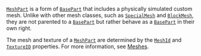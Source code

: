 [`MeshPart`](https://create.roblox.com/docs/reference/engine/classes/MeshPart) is a form of [`BasePart`](https://create.roblox.com/docs/reference/engine/classes/BasePart) that includes a physically
simulated custom mesh. Unlike with other mesh classes, such as
[`SpecialMesh`](https://create.roblox.com/docs/reference/engine/classes/SpecialMesh) and [`BlockMesh`](https://create.roblox.com/docs/reference/engine/classes/BlockMesh), they are not parented to a
[`BasePart`](https://create.roblox.com/docs/reference/engine/classes/BasePart) but rather behave as a [`BasePart`](https://create.roblox.com/docs/reference/engine/classes/BasePart) in their own right.

The mesh and texture of a [`MeshPart`](https://create.roblox.com/docs/reference/engine/classes/MeshPart) are determined by the
[`MeshId`](https://create.roblox.com/docs/reference/engine/classes/MeshPart#MeshId) and [`TextureID`](https://create.roblox.com/docs/reference/engine/classes/MeshPart#TextureID)
properties. For more information, see [Meshes](https://create.roblox.com/docs/parts/meshes).